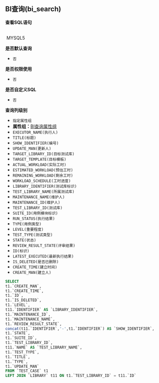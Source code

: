 ## BI查询(bi_search) <!-- {docsify-ignore-all} -->



<p class="panel-title"><b>查看SQL语句</b></p>
<br>

<el-row>
&nbsp;<el-tag @click="MYSQL5 = true">MYSQL5</el-tag>
</el-row>

<br>
<p class="panel-title"><b>是否默认查询</b></p>

* `否`

<p class="panel-title"><b>是否权限使用</b></p>

* `否`

<p class="panel-title"><b>是否自定义SQL</b></p>

* `否`

<p class="panel-title"><b>查询列级别</b></p>

* `指定属性组`
*  **属性组：**[BI查询属性组](#)
  * `EXECUTOR_NAME(执行人)`
  * `TITLE(标题)`
  * `SHOW_IDENTIFIER(编号)`
  * `UPDATE_MAN(更新人)`
  * `TARGET_LIBRARY_ID(目标测试库)`
  * `TARGET_TEMPLATE(目标模板)`
  * `ACTUAL_WORKLOAD(实际工时)`
  * `ESTIMATED_WORKLOAD(预估工时)`
  * `REMAINING_WORKLOAD(剩余工时)`
  * `WORKLOAD_SCHEDULE(工时进度)`
  * `LIBRARY_IDENTIFIER(测试库标识)`
  * `TEST_LIBRARY_NAME(所属测试库)`
  * `MAINTENANCE_NAME(维护人)`
  * `MAINTENANCE_ID(维护人)`
  * `TEST_LIBRARY_ID(测试库)`
  * `SUITE_ID(用例模块标识)`
  * `RUN_STATUS(执行结果)`
  * `TYPE(用例类型)`
  * `LEVEL(重要程度)`
  * `TEST_TYPE(测试类型)`
  * `STATE(状态)`
  * `REVIEW_RESULT_STATE(评审结果)`
  * `ID(标识)`
  * `LATEST_EXECUTED(最新执行结果)`
  * `IS_DELETED(是否已删除)`
  * `CREATE_TIME(建立时间)`
  * `CREATE_MAN(建立人)`






<el-dialog v-model="MYSQL5" title="MYSQL5">

```sql
SELECT
t1.`CREATE_MAN`,
t1.`CREATE_TIME`,
t1.`ID`,
t1.`IS_DELETED`,
t1.`LEVEL`,
t11.`IDENTIFIER` AS `LIBRARY_IDENTIFIER`,
t1.`MAINTENANCE_ID`,
t1.`MAINTENANCE_NAME`,
t1.`REVIEW_RESULT_STATE`,
concat(t11.`IDENTIFIER`,'-',t1.`IDENTIFIER`) AS `SHOW_IDENTIFIER`,
t1.`STATE`,
t1.`SUITE_ID`,
t1.`TEST_LIBRARY_ID`,
t11.`NAME` AS `TEST_LIBRARY_NAME`,
t1.`TEST_TYPE`,
t1.`TITLE`,
t1.`TYPE`,
t1.`UPDATE_MAN`
FROM `TEST_CASE` t1 
LEFT JOIN `LIBRARY` t11 ON t1.`TEST_LIBRARY_ID` = t11.`ID` 


```

</el-dialog>

<script>
 const { createApp } = Vue
  createApp({
    data() {
      return {
                MYSQL5 : false
        
      }
    },
    methods: {
    }
  }).use(ElementPlus).mount('#app')
</script>